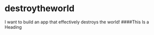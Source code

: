 # destroytheworld
I want to build an app that effectively destroys the world!
####This Is a Heading
